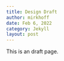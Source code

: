 ```yaml
---
title: Design Draft
author: mirkhoff
date: Feb 6, 2022
category: Jekyll
layout: post
---
```


This is an draft page.
